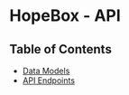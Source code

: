 # HopeBox - API

## Table of Contents

* [Data Models](docs/DATA.md)
* [API Endpoints](docs/ENDPOINTS.md)
